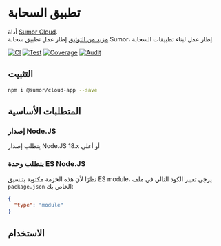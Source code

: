 # تطبيق السحابة

أداة [Sumor Cloud](https://sumor.cloud).  
[مزيد من التوثيق](https://sumor.cloud/cloud-app)
إطار عمل تطبيق سحابة Sumor، إطار عمل لبناء تطبيقات السحابة.

[![CI](https://github.com/sumor-cloud/cloud-app/actions/workflows/ci.yml/badge.svg)](https://github.com/sumor-cloud/cloud-app/actions/workflows/ci.yml)
[![Test](https://github.com/sumor-cloud/cloud-app/actions/workflows/ut.yml/badge.svg)](https://github.com/sumor-cloud/cloud-app/actions/workflows/ut.yml)
[![Coverage](https://github.com/sumor-cloud/cloud-app/actions/workflows/coverage.yml/badge.svg)](https://github.com/sumor-cloud/cloud-app/actions/workflows/coverage.yml)
[![Audit](https://github.com/sumor-cloud/cloud-app/actions/workflows/audit.yml/badge.svg)](https://github.com/sumor-cloud/cloud-app/actions/workflows/audit.yml)

## التثبيت

```bash
npm i @sumor/cloud-app --save
```

## المتطلبات الأساسية

### إصدار Node.JS

يتطلب إصدار Node.JS 18.x أو أعلى

### يتطلب وحدة ES Node.JS

نظرًا لأن هذه الحزمة مكتوبة بتنسيق ES module، يرجى تغيير الكود التالي في ملف `package.json` الخاص بك:

```json
{
  "type": "module"
}
```

## الاستخدام

